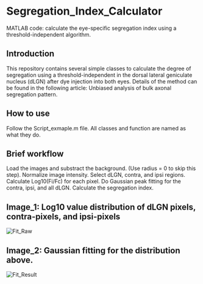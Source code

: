 # Segregation_Index_Calculator
MATLAB code: calculate the eye-specific segregation index using a threshold-independent algorithm. 

## Introduction ##
This repository contains several simple classes to calculate the degree of segregation using a threshold-independent in the dorsal lateral geniculate nucleus (dLGN) after dye injection into both eyes. 
Details of the method can be found in the following article: Unbiased analysis of bulk axonal segregation pattern. 

## How to use ##
Follow the Script_exmaple.m file. All classes and function are named as what they do. 

## Brief workflow ##
Load the images and substract the background. (Use radius = 0 to skip this step). 
Normalize image intensity. 
Select dLGN, contra, and ipsi regions. 
Calculate Log10(Fi/Fc) for each pixel. 
Do Gaussian peak fitting for the contra, ipsi, and all dLGN. 
Calculate the segregation index. 

## Image_1: Log10 value distribution of dLGN pixels, contra-pixels, and ipsi-pixels ##
![Fit_Raw](https://github.com/ks374/Segregation_Index_Calculator/assets/35774140/f4f39295-9956-491b-a48a-35f48ede4b6c)

## Image_2: Gaussian fitting for the distribution above. ##
![Fit_Result](https://github.com/ks374/Segregation_Index_Calculator/assets/35774140/2fe0429e-1288-45bc-a1eb-29f6255b52a7)
